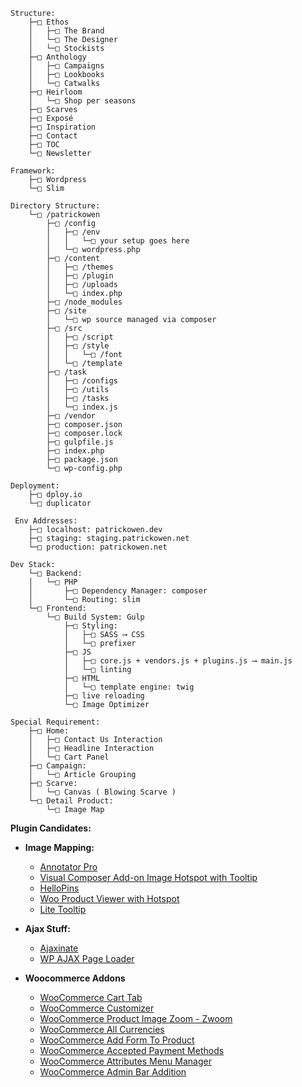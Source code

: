     Structure:
        ├─□ Ethos
        │   ├─□ The Brand
        │   └─□ The Designer
        │   └─□ Stockists
        ├─□ Anthology
        │   ├─□ Campaigns
        │   ├─□ Lookbooks
        │   └─□ Catwalks
        ├─□ Heirloom
        │   └─□ Shop per seasons
        ├─□ Scarves
        ├─□ Exposé
        ├─□ Inspiration
        ├─□ Contact
        ├─□ TOC
        └─□ Newsletter

    Framework:
        ├─□ Wordpress
        └─□ Slim

    Directory Structure:
        └─□ /patrickowen
            ├─□ /config
            │   ├─□ /env
            │   │   └─□ your setup goes here
            │   └─□ wordpress.php
            ├─□ /content
            │   ├─□ /themes
            │   ├─□ /plugin 
            │   ├─□ /uploads 
            │   └─□ index.php
            ├─□ /node_modules
            ├─□ /site
            │   └─□ wp source managed via composer
            ├─□ /src
            │   ├─□ /script
            │   ├─□ /style
            │   │   └─□ /font
            │   └─□ /template
            ├─□ /task
            │   ├─□ /configs
            │   ├─□ /utils
            │   ├─□ /tasks
            │   └─□ index.js
            ├─□ /vendor
            ├─□ composer.json
            ├─□ composer.lock
            ├─□ gulpfile.js
            ├─□ index.php
            ├─□ package.json
            └─□ wp-config.php

    Deployment:
        ├─□ dploy.io
        └─□ duplicator

     Env Addresses:
        ├─□ localhost: patrickowen.dev
        ├─□ staging: staging.patrickowen.net
        └─□ production: patrickowen.net

    Dev Stack:
        └─□ Backend:
        │   └─□ PHP
        │       ├─□ Dependency Manager: composer
        │       └─□ Routing: slim
        └─□ Frontend:
            └─□ Build System: Gulp
                ├─□ Styling:
                │   ├─□ SASS ⟶ CSS
                │   └─□ prefixer
                ├─□ JS
                │   ├─□ core.js + vendors.js + plugins.js ⟶ main.js
                │   └─□ linting
                ├─□ HTML
                │   └─□ template engine: twig
                ├─□ live reloading
                └─□ Image Optimizer

    Special Requirement:
        ├─□ Home:
        │   ├─□ Contact Us Interaction
        │   ├─□ Headline Interaction
        │   └─□ Cart Panel
        ├─□ Campaign:
        │   └─□ Article Grouping
        ├─□ Scarve:
        │   └─□ Canvas ( Blowing Scarve )
        └─□ Detail Product:
            └─□ Image Map

__Plugin Candidates:__

*   __Image Mapping:__
    *   [Annotator Pro](http://codecanyon.net/item/annotator-pro-image-tooltips-zooming/9788132)
    *   [Visual Composer Add-on Image Hotspot with Tooltip](http://codecanyon.net/item/annotator-pro-image-tooltips-zooming/9788132)
    *   [HelloPins](http://codecanyon.net/item/hellopins/9563456)
    *   [Woo Product Viewer with Hotspot](http://codecanyon.net/item/woo-product-viewer-with-hotspot/8204639)
    *   [Lite Tooltip](http://codecanyon.net/item/lite-tooltip-responsive-wordpress-plugin/4165378)

*   __Ajax Stuff:__
    *   [Ajaxinate](https://github.com/synapticism/ajaxinate)
    *   [WP AJAX Page Loader](https://github.com/synapticism/wp-ajax-page-loader)

*   __Woocommerce Addons__
    *   [WooCommerce Cart Tab](https://wordpress.org/plugins/woocommerce-all-currencies)
    *   [WooCommerce Customizer](https://wordpress.org/plugins/woocommerce-customizer/)
    *   [WooCommerce Product Image Zoom - Zwoom](https://wordpress.org/plugins/zwoom-woocommerce-product-image-zoom-extension-by-wisdmlabs)
    *   [WooCommerce All Currencies](https://wordpress.org/plugins/woocommerce-cart-tab)
    *   [WooCommerce Add Form To Product](https://wordpress.org/support/view/plugin-reviews/woocommerce-add-form-to-product)
    *   [WooCommerce Accepted Payment Methods](https://wordpress.org/plugins/woocommerce-accepted-payment-methods)
    *   [WooCommerce Attributes Menu Manager](https://wordpress.org/plugins/woocommerce-attributes-menu-manager)
    *   [WooCommerce Admin Bar Addition](https://wordpress.org/plugins/woocommerce-admin-bar-addition)